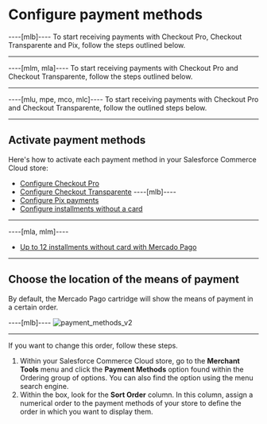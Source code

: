 # Configure payment methods

----[mlb]----
To start receiving payments with Checkout Pro, Checkout Transparente and Pix, follow the steps outlined below.

------------
----[mlm, mla]----
To start receiving payments with Checkout Pro and Checkout Transparente, follow the steps outlined below.

------------
----[mlu, mpe, mco, mlc]----
To start receiving payments with Checkout Pro and Checkout Transparente, follow the outlined steps below.

------------
## Activate payment methods

Here's how to activate each payment method in your Salesforce Commerce Cloud store:

* [Configure Checkout Pro](/developers/en/docs/salesforce-commerce-cloud/payments-configuration/checkout-pro)
* [Configure Checkout Transparente](/developers/en/docs/salesforce-commerce-cloud/payments-configuration/checkout-api)
----[mlb]----
* [Configure Pix payments](/developers/en/docs/salesforce-commerce-cloud/payments-configuration/checkout-api/pix)
* [Configure installments without a card](/developers/en/docs/salesforce-commerce-cloud/payments-configuration/checkout-api/credits)
------------
----[mla, mlm]----
* [Up to 12 installments without card with Mercado Pago](/developers/en/docs/salesforce-commerce-cloud/payments-configuration/checkout-api/credits)
------------

## Choose the location of the means of payment

By default, the Mercado Pago cartridge will show the means of payment in a certain order.

----[mlb]----
![payment_methods_v2](salesforce/payment_methods_v2.png)

------------

If you want to change this order, follow these steps.

1. Within your Salesforce Commerce Cloud store, go to the **Merchant Tools** menu and click the **Payment Methods** option found within the Ordering group of options. You can also find the option using the menu search engine.
2. Within the box, look for the **Sort Order** column. In this column, assign a numerical order to the payment methods of your store to define the order in which you want to display them.